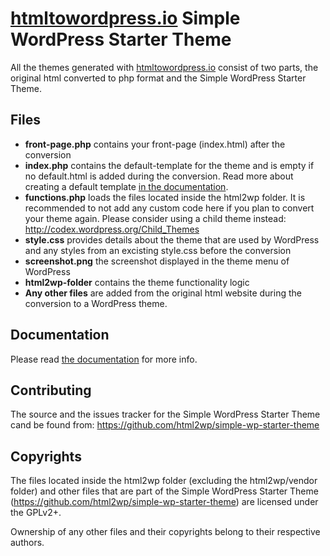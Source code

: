 # [htmltowordpress.io](http://htmltowordpress.io "HTML to WordPress") Simple WordPress Starter Theme
All the themes generated with [htmltowordpress.io](http://htmltowordpress.io "HTML to WordPress") consist of two parts, the original html converted to php format and the Simple WordPress Starter Theme.

## Files
- __front-page.php__ contains your front-page (index.html) after the conversion
- __index.php__ contains the default-template for the theme and is empty if no default.html is added during the conversion. Read more about creating a default template [in the documentation](https://html-to-wordpress.readme.io/docs/templates#section-default-template).
- __functions.php__ loads the files located inside the html2wp folder. It is recommended to not add any custom code here if you plan to convert your theme again. Please consider using a child theme instead: http://codex.wordpress.org/Child_Themes
- __style.css__ provides details about the theme that are used by WordPress and any styles from an excisting style.css before the conversion
- __screenshot.png__ the screenshot displayed in the theme menu of WordPress
- __html2wp-folder__ contains the theme functionality logic
- __Any other files__ are added from the original html website during the conversion to a WordPress theme.

## Documentation
Please read [the documentation](https://html-to-wordpress.readme.io/) for more info.

## Contributing
The source and the issues tracker for the Simple WordPress Starter Theme cand be found from: https://github.com/html2wp/simple-wp-starter-theme

## Copyrights
The files located inside the html2wp folder (excluding the html2wp/vendor folder) and other files that are part of the
Simple WordPress Starter Theme (https://github.com/html2wp/simple-wp-starter-theme) are licensed under the GPLv2+.

Ownership of any other files and their copyrights belong to their respective authors.
